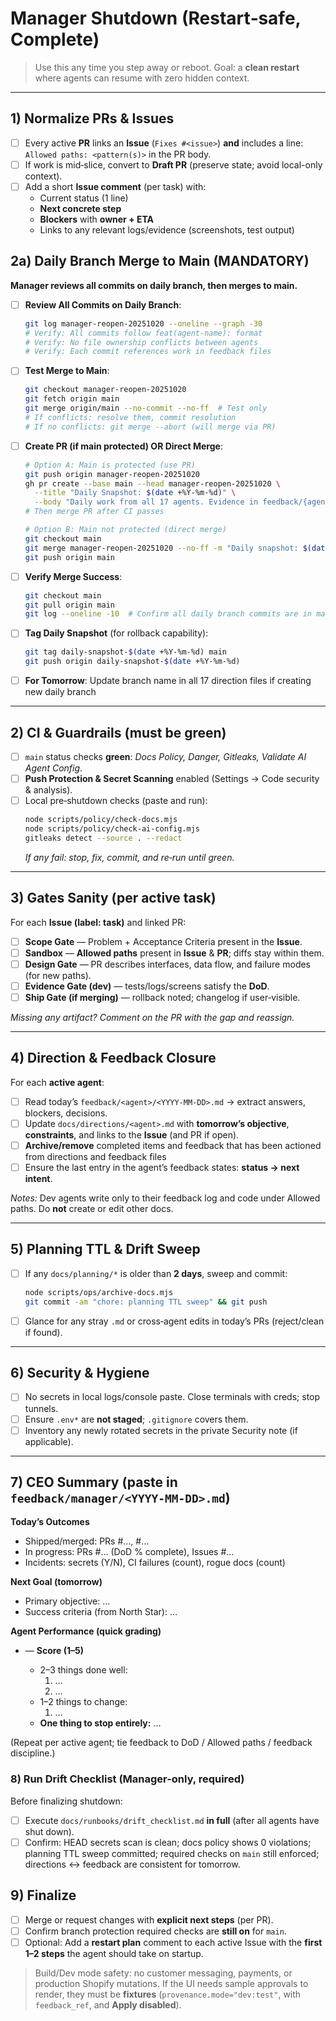# Manager Shutdown (Restart‑safe, Complete)

> Use this any time you step away or reboot. Goal: a **clean restart** where agents can resume with zero hidden context.

---

## 1) Normalize PRs & Issues

- [ ] Every active **PR** links an **Issue** (`Fixes #<issue>`) **and** includes a line:
      `Allowed paths: <pattern(s)>` in the PR body.
- [ ] If work is mid‑slice, convert to **Draft PR** (preserve state; avoid local-only context).
- [ ] Add a short **Issue comment** (per task) with:
  - Current status (1 line)
  - **Next concrete step**
  - **Blockers** with **owner + ETA**
  - Links to any relevant logs/evidence (screenshots, test output)

## 2a) Daily Branch Merge to Main (MANDATORY)

**Manager reviews all commits on daily branch, then merges to main.**

- [ ] **Review All Commits on Daily Branch**:
  ```bash
  git log manager-reopen-20251020 --oneline --graph -30
  # Verify: All commits follow feat(agent-name): format
  # Verify: No file ownership conflicts between agents
  # Verify: Each commit references work in feedback files
  ```

- [ ] **Test Merge to Main**:
  ```bash
  git checkout manager-reopen-20251020
  git fetch origin main
  git merge origin/main --no-commit --no-ff  # Test only
  # If conflicts: resolve them, commit resolution
  # If no conflicts: git merge --abort (will merge via PR)
  ```

- [ ] **Create PR (if main protected) OR Direct Merge**:
  ```bash
  # Option A: Main is protected (use PR)
  git push origin manager-reopen-20251020
  gh pr create --base main --head manager-reopen-20251020 \
    --title "Daily Snapshot: $(date +%Y-%m-%d)" \
    --body "Daily work from all 17 agents. Evidence in feedback/{agent}/$(date +%Y-%m-%d).md files."
  # Then merge PR after CI passes
  
  # Option B: Main not protected (direct merge)
  git checkout main
  git merge manager-reopen-20251020 --no-ff -m "Daily snapshot: $(date +%Y-%m-%d)"
  git push origin main
  ```

- [ ] **Verify Merge Success**:
  ```bash
  git checkout main
  git pull origin main
  git log --oneline -10  # Confirm all daily branch commits are in main
  ```

- [ ] **Tag Daily Snapshot** (for rollback capability):
  ```bash
  git tag daily-snapshot-$(date +%Y-%m-%d) main
  git push origin daily-snapshot-$(date +%Y-%m-%d)
  ```

- [ ] **For Tomorrow**: Update branch name in all 17 direction files if creating new daily branch

---

## 2) CI & Guardrails (must be green)

- [ ] `main` status checks **green**: _Docs Policy, Danger, Gitleaks, Validate AI Agent Config_.
- [ ] **Push Protection & Secret Scanning** enabled (Settings → Code security & analysis).
- [ ] Local pre‑shutdown checks (paste and run):
  ```bash
  node scripts/policy/check-docs.mjs
  node scripts/policy/check-ai-config.mjs
  gitleaks detect --source . --redact
  ```
  _If any fail: stop, fix, commit, and re‑run until green._

---

## 3) Gates Sanity (per active task)

For each **Issue (label: task)** and linked PR:

- [ ] **Scope Gate** — Problem + Acceptance Criteria present in the **Issue**.
- [ ] **Sandbox** — **Allowed paths** present in **Issue** & **PR**; diffs stay within them.
- [ ] **Design Gate** — PR describes interfaces, data flow, and failure modes (for new paths).
- [ ] **Evidence Gate (dev)** — tests/logs/screens satisfy the **DoD**.
- [ ] **Ship Gate (if merging)** — rollback noted; changelog if user‑visible.

_Missing any artifact? Comment on the PR with the gap and reassign._

---

## 4) Direction & Feedback Closure

For each **active agent**:

- [ ] Read today’s `feedback/<agent>/<YYYY‑MM‑DD>.md` → extract answers, blockers, decisions.
- [ ] Update `docs/directions/<agent>.md` with **tomorrow’s objective**, **constraints**, and links
      to the **Issue** (and PR if open).
- [ ] **Archive/remove** completed items and feedback that has been actioned from directions and feedback files
- [ ] Ensure the last entry in the agent’s feedback states: **status → next intent**.

_Notes:_ Dev agents write only to their feedback log and code under Allowed paths.
Do **not** create or edit other docs.

---

## 5) Planning TTL & Drift Sweep

- [ ] If any `docs/planning/*` is older than **2 days**, sweep and commit:
  ```bash
  node scripts/ops/archive-docs.mjs
  git commit -am "chore: planning TTL sweep" && git push
  ```
- [ ] Glance for any stray `.md` or cross‑agent edits in today’s PRs (reject/clean if found).

---

## 6) Security & Hygiene

- [ ] No secrets in local logs/console paste. Close terminals with creds; stop tunnels.
- [ ] Ensure `.env*` are **not staged**; `.gitignore` covers them.
- [ ] Inventory any newly rotated secrets in the private Security note (if applicable).

---

## 7) CEO Summary (paste in `feedback/manager/<YYYY‑MM‑DD>.md`)

**Today’s Outcomes**

- Shipped/merged: PRs #…, #…
- In progress: PRs #… (DoD % complete), Issues #…
- Incidents: secrets (Y/N), CI failures (count), rogue docs (count)

**Next Goal (tomorrow)**

- Primary objective: …
- Success criteria (from North Star): …

**Agent Performance (quick grading)**

- <agent> — **Score (1–5)**
  - 2–3 things done well:
    1. …
    2. …
  - 1–2 things to change:
    1. …
  - **One thing to stop entirely:** …

(Repeat per active agent; tie feedback to DoD / Allowed paths / feedback discipline.)

### 8) Run Drift Checklist (Manager-only, required)

Before finalizing shutdown:

- [ ] Execute `docs/runbooks/drift_checklist.md` **in full** (after all agents have shut down).
- [ ] Confirm: HEAD secrets scan is clean; docs policy shows 0 violations; planning TTL sweep committed;
      required checks on `main` still enforced; directions ↔ feedback are consistent for tomorrow.

## 9) Finalize

- [ ] Merge or request changes with **explicit next steps** (per PR).
- [ ] Confirm branch protection required checks are **still on** for `main`.
- [ ] Optional: Add a **restart plan** comment to each active Issue with
      the **first 1–2 steps** the agent should take on startup.

> Build/Dev mode safety: no customer messaging, payments, or production Shopify mutations.
> If the UI needs sample approvals to render, they must be **fixtures**
> (`provenance.mode="dev:test"`, with `feedback_ref`, and **Apply disabled**).
